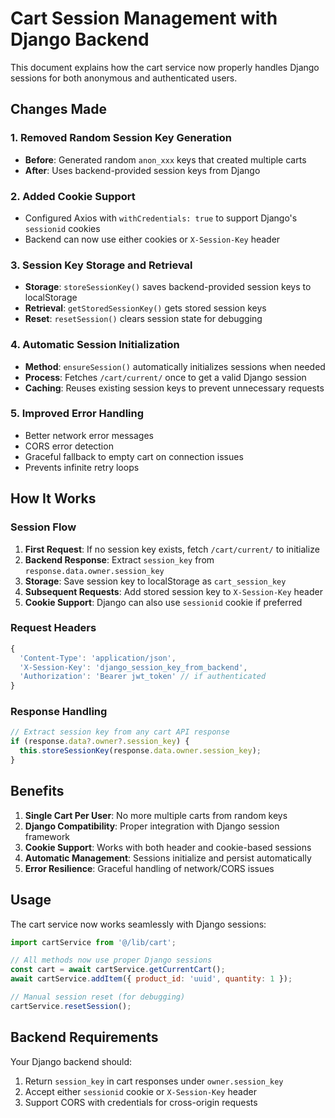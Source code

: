 # Cart Session Management with Django Backend

This document explains how the cart service now properly handles Django sessions for both anonymous and authenticated users.

## Changes Made

### 1. Removed Random Session Key Generation
- **Before**: Generated random `anon_xxx` keys that created multiple carts
- **After**: Uses backend-provided session keys from Django

### 2. Added Cookie Support
- Configured Axios with `withCredentials: true` to support Django's `sessionid` cookies
- Backend can now use either cookies or `X-Session-Key` header

### 3. Session Key Storage and Retrieval
- **Storage**: `storeSessionKey()` saves backend-provided session keys to localStorage
- **Retrieval**: `getStoredSessionKey()` gets stored session keys
- **Reset**: `resetSession()` clears session state for debugging

### 4. Automatic Session Initialization
- **Method**: `ensureSession()` automatically initializes sessions when needed
- **Process**: Fetches `/cart/current/` once to get a valid Django session
- **Caching**: Reuses existing session keys to prevent unnecessary requests

### 5. Improved Error Handling
- Better network error messages
- CORS error detection
- Graceful fallback to empty cart on connection issues
- Prevents infinite retry loops

## How It Works

### Session Flow
1. **First Request**: If no session key exists, fetch `/cart/current/` to initialize
2. **Backend Response**: Extract `session_key` from `response.data.owner.session_key`
3. **Storage**: Save session key to localStorage as `cart_session_key`
4. **Subsequent Requests**: Add stored session key to `X-Session-Key` header
5. **Cookie Support**: Django can also use `sessionid` cookie if preferred

### Request Headers
```javascript
{
  'Content-Type': 'application/json',
  'X-Session-Key': 'django_session_key_from_backend',
  'Authorization': 'Bearer jwt_token' // if authenticated
}
```

### Response Handling
```javascript
// Extract session key from any cart API response
if (response.data?.owner?.session_key) {
  this.storeSessionKey(response.data.owner.session_key);
}
```

## Benefits

1. **Single Cart Per User**: No more multiple carts from random keys
2. **Django Compatibility**: Proper integration with Django session framework
3. **Cookie Support**: Works with both header and cookie-based sessions
4. **Automatic Management**: Sessions initialize and persist automatically
5. **Error Resilience**: Graceful handling of network/CORS issues

## Usage

The cart service now works seamlessly with Django sessions:

```javascript
import cartService from '@/lib/cart';

// All methods now use proper Django sessions
const cart = await cartService.getCurrentCart();
await cartService.addItem({ product_id: 'uuid', quantity: 1 });

// Manual session reset (for debugging)
cartService.resetSession();
```

## Backend Requirements

Your Django backend should:
1. Return `session_key` in cart responses under `owner.session_key`
2. Accept either `sessionid` cookie or `X-Session-Key` header
3. Support CORS with credentials for cross-origin requests
